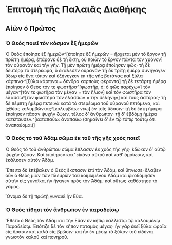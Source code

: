 # Ἐπιτομὴ τῆς Παλαιᾶς Διαθήκης

## Αἰὼν ὁ Πρῶτος

### Ὁ Θεὸς ποιεῖ τὸν κόσμον ἓξ ἡμερῶν

Ὁ Θεὸς ἐποίησε ἕξ ἡμερῶν^[ἐποίησε ἕξ ἡμερῶν = ἤρχεται μὲν τὸ ἔργον τῇ πρώτῃ ἡμέρᾳ, ἐπάρανε δὲ τῇ ἕκτῃ, οὐ ποιῶν τὸ ἔργον πάντα τὸν χρόνον] τόν οὐρανὸν καὶ τὴν γῆν. Τῇ μὲν πρώτῃ ἡμέρᾳ ἐποίησεν φῶς· τῆ δὲ δευτέρᾳ τὸ στερέωμα, ὃ ἐκάλεσεν οὐρανόν· τῇ δὲ τρίτῃ ἡμέρᾳ συνήγαγεν ὕδωρ εἰς ἕνα τόπον καὶ ἐξήνεγκεν ἐκ τῆς γῆς βοτάνας καὶ ξύλα κάρπινα·^[ξύλα κάρπινα = δένδρα καρποὺς φέροντα] τῇ δὲ τετάρτῃ ἡμέρᾳ ἐποίησεν ὁ Θεὸς τόν τε φωστῆρα^[φωστῆρ, ὁ: ὁ φῶς παρέχων] τὸν μέγαν^[τὸν τε φωτῆρα τὸν μέγαν = τὸν ἥλιον] καὶ τὸν φωστῆρα τὸν ἐλάσσω^[τὸν φωστῆρα τὸν ἐλάσσων = τὴν σελήνην] καὶ τοὺς ἀστέρας· τῇ δὲ πέμπτῃ ἡμέρᾳ πετεινὰ κατὰ τὸ στερέωμα τοῦ οὐρανοῦ πετόμενα, καὶ ἰχθύας κολυμβῶντας^[κολυμβάω: νέω] ἐν τοῖς ὕδασιν· τῇ δὲ ἕκτῃ ἡμέρᾳ ἐποίησεν πᾶσαν ψυχὴν ζῴων, τέλος δ’ ἄνθρωπον· τῇ δ’ ἑβδόμῃ ἡμέρα κατέπαυσεν.^[καταπαύω: ἀναπαύω (σημαίνει δ’ ἐν τῷ τόπῳ τούτῳ ὅτι ἀναπαύομαι)]

### Ὁ Θεὸς τὸ τοῦ Ἀδάμ σῶμα ἐκ τοῦ τῆς γῆς χοὸς ποιεῖ

Ὁ Θεὸς τὸ τοῦ ἀνθρώπου σῶμα ἔπλασεν ἐκ χοὸς τῆς γῆς· ἐδώκεν δ’ αὐτῷ ψυχὴν ζῶσαν. Καὶ ἐποίησεν κατ’ εἰκόνα αὐτοῦ καὶ καθ’ ὁμοίωσιν, καὶ ἐκάλεσεν αὐτὸν Ἀδάμ.

Ἔπειτα δὲ ἐπέβαλεν ὁ Θεὸς ἔκστασιν ἐπὶ τὸν Ἀδάμ, καὶ ὕπνωσε· ἔλαβεν οὖν ὁ Θεὸς μίαν τῶν πλευρῶν τοῦ κοιμωμένου Ἀδάμ καὶ ᾠκοδόμησεν αὐτὴν εἰς γυναῖκα, ἣν ἤγαγεν πρὸς τὸν Ἀδάμ· καὶ οὕτως καθέστησε τὸ γάμος.

Ὄνομα δὲ τῇ πρώτῇ γυναικὶ ἦν Εὔα.

### Ὁ Θεὸς τίθησι τὸν ἄνθρωπον ἐν παραδείσῳ

Ἔθετο ὁ Θεὸς τὸν Ἀδὰμ καὶ τὴν Εὔαν ἐν κήπῳ καλλίστῳ τῷ καλουμένῳ Παραδείσῳ. Ἐπότιζε δὲ τὸν κῆπον ποταμὸς μέγας· ἦν γὰρ ἐκεῖ ξύλα ὡραῖα εἰς ὄρασιν καὶ καλὰ εἰς βρῶσιν· καὶ ἦν ἐν μέσῳ τὸ ξύλον τοῦ εἰδέναι γνωστὸν καλοῦ καὶ πονηροῦ.
